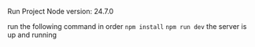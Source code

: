 Run Project 
Node version: 24.7.0

run the following command in order
`npm install`
`npm run dev`
the server is up and running 


